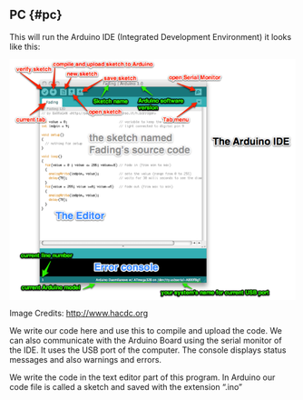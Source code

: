 ## PC {#pc}

This will run the Arduino IDE (Integrated Development Environment) it looks like this:

<p align="center">
  <img src="../assets/picture_44.png" align="center">

  Image Credits: <a href="http://www.hacdc.org">http://www.hacdc.org</a>
</p>

We write our code here and use this to compile and upload the code. We can also communicate with the Arduino Board using the serial monitor of the IDE. It uses the USB port of the computer. The console displays status messages and also warnings and errors.

We write the code in the text editor part of this program. In Arduino our code file is called a sketch and saved with the extension “.ino”

